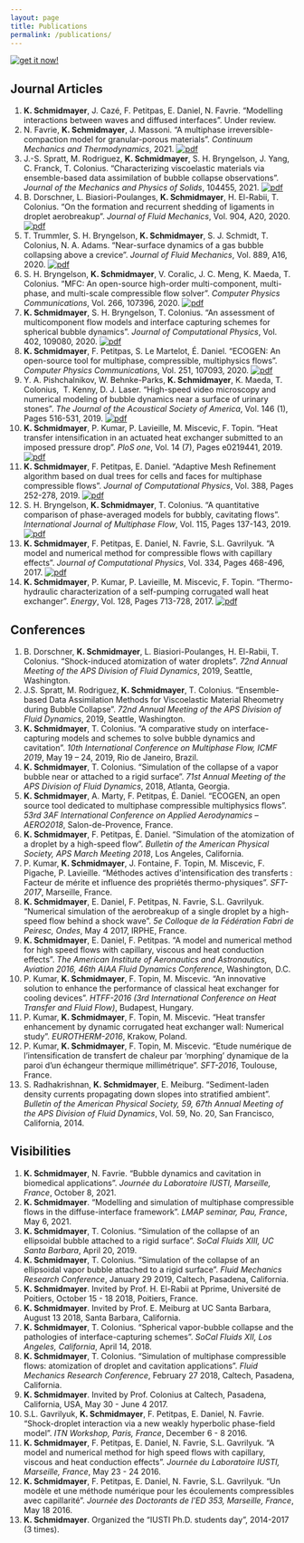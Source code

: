 ```yaml
---
layout: page
title: Publications
permalink: /publications/
---
```


<article>
	<div class="buttonGS">
		<a href="https://scholar.google.fr/citations?hl=fr&user=Kh66nvkAAAAJ&authorid=703095262117089964&view_op=list_works&gmla=AJsN-F43GmrDZee_ehr2VNaKfWLQBPGmIYjrPhIEAQTvXAAsT7634xPI6Pfo0O28H7uomu3Xorfi-0md9YuObN-pDHtyigG7Xw3seRZ_8sXdKQJfPM1oqSDHJF89noVNBoMUByImik7y" target="_blank"> <img src="{{ "/assets/images/transparent.png" | prepend: site.baseurl }}" alt="get it now!" /> </a>
	</div>
</article>

<article>
	<h2> Journal Articles </h2>
	<ol>
		<li> <span style="font-weight:bold">K. Schmidmayer</span>, J. Cazé, F. Petitpas, E. Daniel, N. Favrie. “Modelling interactions between waves and diffused interfaces”. Under review. </li>
		<li> N. Favrie, <span style="font-weight:bold">K. Schmidmayer</span>, J. Massoni. “A multiphase irreversible-compaction model for granular-porous materials”. <em>Continuum Mechanics and Thermodynamics</em>, 2021. <a class="badge" href="{{ site.url }}/assets/pdf/Favrie - 2021 - A multiphase irreversible-compaction model for granular-porous materials.pdf" target="_blank" ><img src="https://img.shields.io/badge/PDF-CMT--2021-blue" alt="pdf"/></a> </li>
		<li> J.-S. Spratt, M. Rodriguez, <span style="font-weight:bold">K. Schmidmayer</span>, S. H. Bryngelson, J. Yang, C. Franck, T. Colonius. “Characterizing viscoelastic materials via ensemble-based data assimilation of bubble collapse observations”. <em>Journal of the Mechanics and Physics of Solids</em>, 104455, 2021. <a class="badge" href="{{ site.url }}/assets/pdf/Spratt - 2021 - Characterizing viscoelastic materials via ensemble-based data assimilation of bubble collapse observations.pdf" target="_blank" ><img src="https://img.shields.io/badge/PDF-JMPS--2021--104455-blue" alt="pdf"/></a> </li>
		<li> B. Dorschner, L. Biasiori-Poulanges, <span style="font-weight:bold">K. Schmidmayer</span>, H. El-Rabii, T. Colonius. “On the formation and recurrent shedding of ligaments in droplet aerobreakup”. <em>Journal of Fluid Mechanics</em>, Vol. 904, A20, 2020. <a class="badge" href="{{ site.url }}/assets/pdf/Dorschner - 2020 - On the formation and recurrent shedding of ligaments in droplet aerobreakup.pdf" target="_blank" ><img src="https://img.shields.io/badge/PDF-JFM--2020--904-blue" alt="pdf"/></a> </li>
		<li> T. Trummler, S. H. Bryngelson, <span style="font-weight:bold">K. Schmidmayer</span>, S. J. Schmidt, T. Colonius, N. A. Adams. “Near-surface dynamics of a gas bubble collapsing above a crevice”. <em>Journal of Fluid Mechanics</em>, Vol. 889, A16, 2020. <a class="badge" href="{{ site.url }}/assets/pdf/Trummler - 2020 - Near-surface dynamics of a gas bubble collapsing above a crevice.pdf" target="_blank" ><img src="https://img.shields.io/badge/PDF-JFM--2020--889-blue" alt="pdf"/></a> </li>
		<li> S. H. Bryngelson, <span style="font-weight:bold">K. Schmidmayer</span>, V. Coralic, J. C. Meng, K. Maeda, T. Colonius. “MFC: An open-source high-order multi-component, multi-phase, and multi-scale compressible flow solver”. <em>Computer Physics Communications</em>, Vol. 266, 107396, 2020. <a class="badge" href="{{ site.url }}/assets/pdf/Bryngelson - 2020 - MFC An open-source high-order multi-component, multi-phase, and multi-scale compressible flow solver.pdf" target="_blank" ><img src="https://img.shields.io/badge/PDF-CPC--2020--107396-blue" alt="pdf"/></a> </li>
		<li> <span style="font-weight:bold">K. Schmidmayer</span>, S. H. Bryngelson, T. Colonius. “An assessment of multicomponent flow models and interface capturing schemes for spherical bubble dynamics”. <em>Journal of Computational Physics</em>, Vol. 402, 109080, 2020. <a class="badge" href="{{ site.url }}/assets/pdf/Schmidmayer - 2020 - An assessment of multicomponent flow models and interface capturing schemes for spherical bubble dynamics.pdf" target="_blank" ><img src="https://img.shields.io/badge/PDF-JCP--2020--402-blue" alt="pdf"/></a> </li>
		<li> <span style="font-weight:bold">K. Schmidmayer</span>, F. Petitpas, S. Le Martelot, É. Daniel. “ECOGEN: An open-source tool for multiphase, compressible, multiphysics flows”. <em>Computer Physics Communications</em>, Vol. 251, 107093, 2020. <a class="badge" href="{{ site.url }}/assets/pdf/Schmidmayer - 2020 - ECOGEN An open-source tool for multiphase, compressible, multiphysics flows.pdf" target="_blank" ><img src="https://img.shields.io/badge/PDF-CPC--2020--251-blue" alt="pdf"/></a> </li>
		<li> Y. A. Pishchalnikov, W. Behnke-Parks, <span style="font-weight:bold">K. Schmidmayer</span>, K. Maeda, T. Colonius,  T. Kenny, D. J. Laser. “High-speed video microscopy and numerical modeling of bubble dynamics near a surface of urinary stones”. <em>The Journal of the Acoustical Society of America</em>, Vol. 146 (1), Pages 516-531, 2019. <a class="badge" href="{{ site.url }}/assets/pdf/Pishchalnikov - 2019 - High-speed video microscopy and numerical modeling of bubble dynamics near a surface of urinary stone.pdf" target="_blank" ><img src="https://img.shields.io/badge/PDF-JASA--2019--146-blue" alt="pdf"/></a> </li>
		<li> <span style="font-weight:bold">K. Schmidmayer</span>, P. Kumar, P. Lavieille, M. Miscevic, F. Topin. “Heat transfer intensification in an actuated heat exchanger submitted to an imposed pressure drop”. <em>PloS one</em>, Vol. 14 (7), Pages e0219441, 2019. <a class="badge" href="{{ site.url }}/assets/pdf/Schmidmayer - 2019 - Heat transfer intensification in an actuated heat exchanger submitted to an imposed pressure drop.pdf" target="_blank" ><img src="https://img.shields.io/badge/PDF-P1--2019--14-blue" alt="pdf"/></a> </li>
		<li> <span style="font-weight:bold">K. Schmidmayer</span>, F. Petitpas, E. Daniel. “Adaptive Mesh Refinement algorithm based on dual trees for cells and faces for multiphase compressible flows”. <em>Journal of Computational Physics</em>, Vol. 388, Pages 252-278, 2019. <a class="badge" href="{{ site.url }}/assets/pdf/Schmidmayer - 2019 - Adaptive Mesh Refinement algorithm based on dual trees for cells and faces for multiphase compressible flows.pdf" target="_blank" ><img src="https://img.shields.io/badge/PDF-JCP--2019--388-blue" alt="pdf"/></a> </li>
		<li> S. H. Bryngelson, <span style="font-weight:bold">K. Schmidmayer</span>, T. Colonius. “A quantitative comparison of phase-averaged models for bubbly, cavitating flows”. <em>International Journal of Multiphase Flow</em>, Vol. 115, Pages 137-143, 2019. <a class="badge" href="{{ site.url }}/assets/pdf/Bryngelson - 2019 - A quantitative comparison of phase-averaged models for bubbly, cavitating flows.pdf" target="_blank" ><img src="https://img.shields.io/badge/PDF-IJMF--2019--115-blue" alt="pdf"/></a> </li>
		<li> <span style="font-weight:bold">K. Schmidmayer</span>, F. Petitpas, E. Daniel, N. Favrie, S.L. Gavrilyuk. “A model and numerical method for compressible flows with capillary effects”. <em>Journal of Computational Physics</em>, Vol. 334, Pages 468-496, 2017. <a class="badge" href="{{ site.url }}/assets/pdf/Schmidmayer - 2017 - A model and numerical method for compressible flows with capillary effects.pdf" target="_blank" ><img src="https://img.shields.io/badge/PDF-JCP--2017--334-blue" alt="pdf"/></a> </li>
		<li> <span style="font-weight:bold">K. Schmidmayer</span>, P. Kumar, P. Lavieille, M. Miscevic, F. Topin. “Thermo-hydraulic characterization of a self-pumping corrugated wall heat exchanger”. <em>Energy</em>, Vol. 128, Pages 713-728, 2017. <a class="badge" href="{{ site.url }}/assets/pdf/Schmidmayer - 2017 - Thermo-hydraulic characterization of a self-pumping corrugated wall heat exchanger.pdf" target="_blank" ><img src="https://img.shields.io/badge/PDF-Energy--2017--128-blue" alt="pdf"/></a> </li>
	</ol>
</article>

<article>
	<h2> Conferences </h2>
	<ol>
		<li> B. Dorschner, <span style="font-weight:bold">K. Schmidmayer</span>, L. Biasiori-Poulanges, H. El-Rabii, T. Colonius. “Shock-induced atomization of water droplets”. <em>72nd Annual Meeting of the APS Division of Fluid Dynamics</em>, 2019, Seattle, Washington. </li>
		<li> J.S. Spratt, M. Rodriguez, <span style="font-weight:bold">K. Schmidmayer</span>, T. Colonius. “Ensemble-based Data Assimilation Methods for Viscoelastic Material Rheometry during Bubble Collapse”. <em>72nd Annual Meeting of the APS Division of Fluid Dynamics</em>, 2019, Seattle, Washington. </li>
		<li> <span style="font-weight:bold">K. Schmidmayer</span>, T. Colonius. “A comparative study on interface-capturing models and schemes to solve bubble dynamics and cavitation”. <em>10th International Conference on Multiphase Flow, ICMF 2019</em>, May 19 – 24, 2019, Rio de Janeiro, Brazil. </li>
		<li> <span style="font-weight:bold">K. Schmidmayer</span>, T. Colonius. “Simulation of the collapse of a vapor bubble near or attached to a rigid surface”. <em>71st Annual Meeting of the APS Division of Fluid Dynamics</em>, 2018, Atlanta, Georgia. </li>
		<li> <span style="font-weight:bold">K. Schmidmayer</span>, A. Marty, F. Petitpas, É. Daniel. “ECOGEN, an open source tool dedicated to multiphase compressible multiphysics flows”. <em>53rd 3AF International Conference on Applied Aerodynamics – AERO2018</em>, Salon-de-Provence, France. </li>
		<li> <span style="font-weight:bold">K. Schmidmayer</span>, F. Petitpas, É. Daniel. “Simulation of the atomization of a droplet by a high-speed flow”. <em>Bulletin of the American Physical Society, APS March Meeting 2018</em>, Los Angeles, California. </li>
		<li> P. Kumar, <span style="font-weight:bold">K. Schmidmayer</span>, J. Fontaine, F. Topin, M. Miscevic, F. Pigache, P. Lavieille. “Méthodes actives d'intensification des transferts : Facteur de mérite et influence des propriétés thermo-physiques”. <em>SFT-2017</em>, Marseille, France. </li>
		<li> <span style="font-weight:bold">K. Schmidmayer</span>, E. Daniel, F. Petitpas, N. Favrie, S.L. Gavrilyuk. “Numerical simulation of the aerobreakup of a single droplet by a high-speed flow behind a shock wave”. <em>5e Colloque de la Fédération Fabri de Peiresc, Ondes</em>, May 4 2017, IRPHE, France. </li>
		<li> <span style="font-weight:bold">K. Schmidmayer</span>, E. Daniel, F. Petitpas. “A model and numerical method for high speed flows with capillary, viscous and heat conduction effects”. <em>The American Institute of Aeronautics and Astronautics, Aviation 2016, 46th AIAA Fluid Dynamics Conference</em>, Washington, D.C. </li>
		<li> P. Kumar, <span style="font-weight:bold">K. Schmidmayer</span>, F. Topin, M. Miscevic. “An innovative solution to enhance the performance of classical heat exchanger for cooling devices”. <em>HTFF-2016 (3rd International Conference on Heat Transfer and Fluid Flow)</em>, Budapest, Hungary. </li>
		<li> P. Kumar, <span style="font-weight:bold">K. Schmidmayer</span>, F. Topin, M. Miscevic. “Heat transfer enhancement by dynamic corrugated heat exchanger wall: Numerical study”. <em>EUROTHERM-2016</em>, Krakow, Poland. </li>
		<li> P. Kumar, <span style="font-weight:bold">K. Schmidmayer</span>, F. Topin, M. Miscevic. “Etude numérique de l’intensification de transfert de chaleur par ‘morphing’ dynamique de la paroi d’un échangeur thermique millimétrique”. <em>SFT-2016</em>, Toulouse, France. </li>
		<li> S. Radhakrishnan, <span style="font-weight:bold">K. Schmidmayer</span>, E. Meiburg. “Sediment-laden density currents propagating down slopes into stratified ambient”. <em>Bulletin of the American Physical Society, 59, 67th Annual Meeting of the APS Division of Fluid Dynamics</em>, Vol. 59, No. 20, San Francisco, California, 2014. </li>
	</ol>
</article>

<article>
	<h2> Visibilities </h2>
	<ol>
		<li> <span style="font-weight:bold">K. Schmidmayer</span>, N. Favrie. “Bubble dynamics and cavitation in biomedical applications”. <em>Journée du Laboratoire IUSTI, Marseille, France</em>, October 8, 2021. </li>
		<li> <span style="font-weight:bold">K. Schmidmayer</span>. “Modelling and simulation of multiphase compressible flows in the diffuse-interface framework”. <em>LMAP seminar, Pau, France</em>, May 6, 2021. </li>
		<li> <span style="font-weight:bold">K. Schmidmayer</span>, T. Colonius. “Simulation of the collapse of an ellipsoidal bubble attached to a rigid surface”. <em>SoCal Fluids XIII, UC Santa Barbara</em>, April 20, 2019. </li>
		<li> <span style="font-weight:bold">K. Schmidmayer</span>, T. Colonius. “Simulation of the collapse of an ellipsoidal vapor bubble attached to a rigid surface”. <em>Fluid Mechanics Research Conference</em>, January 29 2019, Caltech, Pasadena, California. </li>
		<li> <span style="font-weight:bold">K. Schmidmayer</span>. Invited by Prof. H. El-Rabii at Pprime, Université de Poitiers, October 15 - 18 2018, Poitiers, France. </li>
		<li> <span style="font-weight:bold">K. Schmidmayer</span>. Invited by Prof. E. Meiburg at UC Santa Barbara, August 13 2018, Santa Barbara, California. </li>
		<li> <span style="font-weight:bold">K. Schmidmayer</span>, T. Colonius. “Spherical vapor-bubble collapse and the pathologies of interface-capturing schemes”. <em>SoCal Fluids XII, Los Angeles, California</em>, April 14, 2018. </li>
		<li> <span style="font-weight:bold">K. Schmidmayer</span>, T. Colonius. “Simulation of multiphase compressible flows: atomization of droplet and cavitation applications”. <em>Fluid Mechanics Research Conference</em>, February 27 2018, Caltech, Pasadena, California. </li>
		<li> <span style="font-weight:bold">K. Schmidmayer</span>. Invited by Prof. Colonius at Caltech, Pasadena, California, USA, May 30 - June 4 2017. </li>
		<li> S.L. Gavrilyuk, <span style="font-weight:bold">K. Schmidmayer</span>, F. Petitpas, E. Daniel, N. Favrie. “Shock-droplet interaction via a new weakly hyperbolic phase-field model”. <em>ITN Workshop, Paris, France</em>, December 6 - 8 2016. </li>
		<li> <span style="font-weight:bold">K. Schmidmayer</span>, F. Petitpas, E. Daniel, N. Favrie, S.L. Gavrilyuk. “A model and numerical method for high speed flows with capillary, viscous and heat conduction effects”. <em>Journée du Laboratoire IUSTI, Marseille, France</em>, May 23 - 24 2016. </li>
		<li> <span style="font-weight:bold">K. Schmidmayer</span>, F. Petitpas, E. Daniel, N. Favrie, S.L. Gavrilyuk. “Un modèle et une méthode numérique pour les écoulements compressibles avec capillarité”. <em>Journée des Doctorants de l'ED 353, Marseille, France</em>, May 18 2016. </li>
		<li> <span style="font-weight:bold">K. Schmidmayer</span>. Organized the “IUSTI Ph.D. students day”, 2014-2017 (3 times). </li>
	</ol>
</article>

